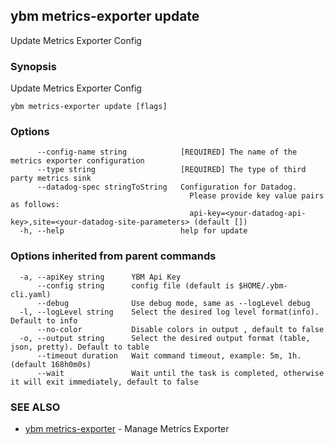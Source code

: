 ## ybm metrics-exporter update

Update Metrics Exporter Config

### Synopsis

Update Metrics Exporter Config

```
ybm metrics-exporter update [flags]
```

### Options

```
      --config-name string            [REQUIRED] The name of the metrics exporter configuration
      --type string                   [REQUIRED] The type of third party metrics sink
      --datadog-spec stringToString   Configuration for Datadog. 
                                      	Please provide key value pairs as follows: 
                                      	api-key=<your-datadog-api-key>,site=<your-datadog-site-parameters> (default [])
  -h, --help                          help for update
```

### Options inherited from parent commands

```
  -a, --apiKey string      YBM Api Key
      --config string      config file (default is $HOME/.ybm-cli.yaml)
      --debug              Use debug mode, same as --logLevel debug
  -l, --logLevel string    Select the desired log level format(info). Default to info
      --no-color           Disable colors in output , default to false
  -o, --output string      Select the desired output format (table, json, pretty). Default to table
      --timeout duration   Wait command timeout, example: 5m, 1h. (default 168h0m0s)
      --wait               Wait until the task is completed, otherwise it will exit immediately, default to false
```

### SEE ALSO

* [ybm metrics-exporter](ybm_metrics-exporter.md)	 - Manage Metrics Exporter

